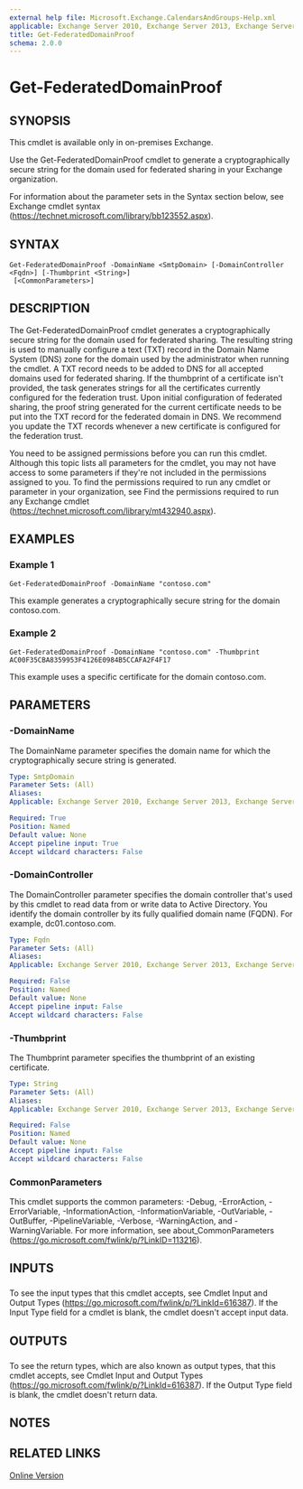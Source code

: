 ```yaml
---
external help file: Microsoft.Exchange.CalendarsAndGroups-Help.xml
applicable: Exchange Server 2010, Exchange Server 2013, Exchange Server 2016
title: Get-FederatedDomainProof
schema: 2.0.0
---
```


# Get-FederatedDomainProof

## SYNOPSIS
This cmdlet is available only in on-premises Exchange.

Use the Get-FederatedDomainProof cmdlet to generate a cryptographically secure string for the domain used for federated sharing in your Exchange organization.

For information about the parameter sets in the Syntax section below, see Exchange cmdlet syntax (https://technet.microsoft.com/library/bb123552.aspx).

## SYNTAX

```
Get-FederatedDomainProof -DomainName <SmtpDomain> [-DomainController <Fqdn>] [-Thumbprint <String>]
 [<CommonParameters>]
```

## DESCRIPTION
The Get-FederatedDomainProof cmdlet generates a cryptographically secure string for the domain used for federated sharing. The resulting string is used to manually configure a text (TXT) record in the Domain Name System (DNS) zone for the domain used by the administrator when running the cmdlet. A TXT record needs to be added to DNS for all accepted domains used for federated sharing. If the thumbprint of a certificate isn't provided, the task generates strings for all the certificates currently configured for the federation trust. Upon initial configuration of federated sharing, the proof string generated for the current certificate needs to be put into the TXT record for the federated domain in DNS. We recommend you update the TXT records whenever a new certificate is configured for the federation trust.

You need to be assigned permissions before you can run this cmdlet. Although this topic lists all parameters for the cmdlet, you may not have access to some parameters if they're not included in the permissions assigned to you. To find the permissions required to run any cmdlet or parameter in your organization, see Find the permissions required to run any Exchange cmdlet (https://technet.microsoft.com/library/mt432940.aspx).

## EXAMPLES

### Example 1
```
Get-FederatedDomainProof -DomainName "contoso.com"
```

This example generates a cryptographically secure string for the domain contoso.com.

### Example 2
```
Get-FederatedDomainProof -DomainName "contoso.com" -Thumbprint AC00F35CBA8359953F4126E0984B5CCAFA2F4F17
```

This example uses a specific certificate for the domain contoso.com.

## PARAMETERS

### -DomainName
The DomainName parameter specifies the domain name for which the cryptographically secure string is generated.

```yaml
Type: SmtpDomain
Parameter Sets: (All)
Aliases:
Applicable: Exchange Server 2010, Exchange Server 2013, Exchange Server 2016

Required: True
Position: Named
Default value: None
Accept pipeline input: True
Accept wildcard characters: False
```

### -DomainController
The DomainController parameter specifies the domain controller that's used by this cmdlet to read data from or write data to Active Directory. You identify the domain controller by its fully qualified domain name (FQDN). For example, dc01.contoso.com.

```yaml
Type: Fqdn
Parameter Sets: (All)
Aliases:
Applicable: Exchange Server 2010, Exchange Server 2013, Exchange Server 2016

Required: False
Position: Named
Default value: None
Accept pipeline input: False
Accept wildcard characters: False
```

### -Thumbprint
The Thumbprint parameter specifies the thumbprint of an existing certificate.

```yaml
Type: String
Parameter Sets: (All)
Aliases:
Applicable: Exchange Server 2010, Exchange Server 2013, Exchange Server 2016

Required: False
Position: Named
Default value: None
Accept pipeline input: False
Accept wildcard characters: False
```

### CommonParameters
This cmdlet supports the common parameters: -Debug, -ErrorAction, -ErrorVariable, -InformationAction, -InformationVariable, -OutVariable, -OutBuffer, -PipelineVariable, -Verbose, -WarningAction, and -WarningVariable. For more information, see about_CommonParameters (https://go.microsoft.com/fwlink/p/?LinkID=113216).

## INPUTS

###  
To see the input types that this cmdlet accepts, see Cmdlet Input and Output Types (https://go.microsoft.com/fwlink/p/?LinkId=616387). If the Input Type field for a cmdlet is blank, the cmdlet doesn't accept input data.

## OUTPUTS

###  
To see the return types, which are also known as output types, that this cmdlet accepts, see Cmdlet Input and Output Types (https://go.microsoft.com/fwlink/p/?LinkId=616387). If the Output Type field is blank, the cmdlet doesn't return data.

## NOTES

## RELATED LINKS

[Online Version](https://technet.microsoft.com/library/ef27cb75-e894-46c7-8f31-cb6af04ab3f1.aspx)
